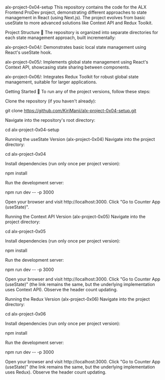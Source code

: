 alx-project-0x04-setup
This repository contains the code for the ALX Frontend ProDev project, demonstrating different approaches to state management in React (using Next.js). The project evolves from basic useState to more advanced solutions like Context API and Redux Toolkit.

Project Structure 📁
The repository is organized into separate directories for each state management approach, built incrementally:

alx-project-0x04/: Demonstrates basic local state management using React's useState hook.

alx-project-0x05/: Implements global state management using React's Context API, showcasing state sharing between components.

alx-project-0x06/: Integrates Redux Toolkit for robust global state management, suitable for larger applications.

Getting Started 🚀
To run any of the project versions, follow these steps:

Clone the repository (if you haven't already):

git clone https://github.com/KiriManii/alx-project-0x04-setup.git

Navigate into the repository's root directory:

cd alx-project-0x04-setup

Running the useState Version (alx-project-0x04)
Navigate into the project directory:

cd alx-project-0x04

Install dependencies (run only once per project version):

npm install

Run the development server:

npm run dev -- -p 3000

Open your browser and visit http://localhost:3000. Click "Go to Counter App (useState)".

Running the Context API Version (alx-project-0x05)
Navigate into the project directory:

cd alx-project-0x05

Install dependencies (run only once per project version):

npm install

Run the development server:

npm run dev -- -p 3000

Open your browser and visit http://localhost:3000. Click "Go to Counter App (useState)" (the link remains the same, but the underlying implementation uses Context API). Observe the header count updating.

Running the Redux Version (alx-project-0x06)
Navigate into the project directory:

cd alx-project-0x06

Install dependencies (run only once per project version):

npm install

Run the development server:

npm run dev -- -p 3000

Open your browser and visit http://localhost:3000. Click "Go to Counter App (useState)" (the link remains the same, but the underlying implementation uses Redux). Observe the header count updating.